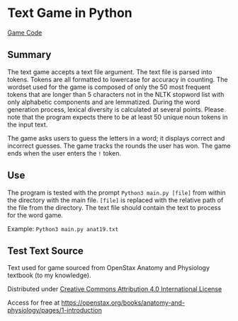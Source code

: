 # Text Game in Python

[Game Code](https://github.com/Hikaito/NLP_Portfolio/blob/main/Project_2/main.py)

## Summary
The text game accepts a text file argument.
The text file is parsed into tokens.
Tokens are all formatted to lowercase for accuracy in counting.
The wordset used for the game is composed of only the 50 most frequent tokens that are longer than 5 characters not in the NLTK stopword list with only alphabetic components and are lemmatized.
During the word generation process, lexical diversity is calculated at several points.
Please note that the program expects there to be at least 50 unique noun tokens in the input text.

The game asks users to guess the letters in a word; it displays correct and incorrect guesses.
The game tracks the rounds the user has won.
The game ends when the user enters the `!` token.

## Use
The program is tested with the prompt `Python3 main.py [file]` from within the directory with the main file.
`[file]` is replaced with the relative path of the file from the directory.
The text file should contain the text to process for the word game.

Example:
`Python3 main.py anat19.txt`

## Test Text Source
Text used for game sourced from OpenStax Anatomy and Physiology textbook (to my knowledge).

Distributed under [Creative Commons Attribution 4.0 International License](https://creativecommons.org/licenses/by/4.0/)

Access for free at https://openstax.org/books/anatomy-and-physiology/pages/1-introduction